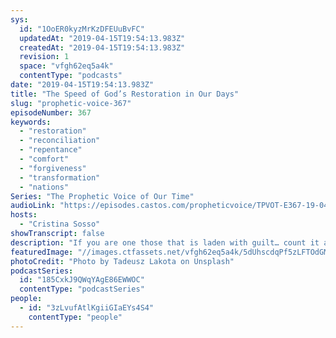 ```yaml
---
sys:
  id: "1OoER0kyzMrKzDFEUuBvFC"
  updatedAt: "2019-04-15T19:54:13.983Z"
  createdAt: "2019-04-15T19:54:13.983Z"
  revision: 1
  space: "vfgh62eq5a4k"
  contentType: "podcasts"
date: "2019-04-15T19:54:13.983Z"
title: "The Speed of God’s Restoration in Our Days"
slug: "prophetic-voice-367"
episodeNumber: 367
keywords:
  - "restoration"
  - "reconciliation"
  - "repentance"
  - "comfort"
  - "forgiveness"
  - "transformation"
  - "nations"
Series: "The Prophetic Voice of Our Time"
audioLink: "https://episodes.castos.com/propheticvoice/TPVOT-E367-19-04-13-14-The-Speed-of-God’s-Restoration-in-Our-Days.mp3"
hosts:
  - "Cristina Sosso"
showTranscript: false
description: "If you are one those that is laden with guilt… count it all joy and get excited (about) what I’m going to share with you. Restoration is here and now. Don’t wallow in self-condemnation and guilt. Stop beating yourself up, because God is not focusing on your past or your mistakes. He focussed on the new man in you, and your calling and your destiny, your future in Him... As long as you repented from those sins and make the necessary correction, as long as you uprooted and went back to God, when you did take responsibility for your sins or for your mistakes God has already forgiven about that."
featuredImage: "//images.ctfassets.net/vfgh62eq5a4k/5dUhscdqPf5zLFTOdGMCFm/84f0c7085356f55d5d71573e1212ac7a/tadeusz-lakota-696875-unsplash.jpg"
photoCredit: "Photo by Tadeusz Lakota on Unsplash"
podcastSeries:
  id: "185CxkJ9QWqYAgE86EWWOC"
  contentType: "podcastSeries"
people:
  - id: "3zLvufAtlKgiiGIaEYs4S4"
    contentType: "people"
---
```

